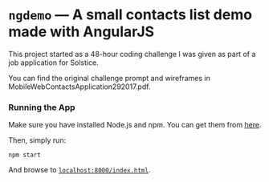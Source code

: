 # `ngdemo` — A small contacts list demo made with AngularJS

This project started as a 48-hour coding challenge I was given as part of a job application for Solstice.

You can find the original challenge prompt and wireframes in MobileWebContactsApplication292017.pdf.

### Running the App

Make sure you have installed Node.js and npm. You can get them from [here][node].

Then, simply run:

```
npm start
```

And browse to [`localhost:8000/index.html`][local-app-url].

[node]: https://nodejs.org/
[local-app-url]: http://localhost:8000/index.html